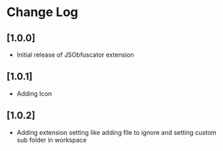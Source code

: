 # Change Log

## [1.0.0]

- Initial release of JSObfuscator extension

## [1.0.1]

- Adding Icon 

## [1.0.2]

- Adding extension setting like adding file to ignore and setting custom sub folder in workspace